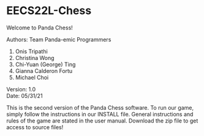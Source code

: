 # EECS22L-Chess
Welcome to Panda Chess!    

Authors: Team Panda-emic Programmers  
1. Onis Tripathi 
2. Christina Wong 
3. Chi-Yuan (George) Ting
4. Gianna Calderon Fortu 
5. Michael Choi 

Version: 1.0   
Date: 05/31/21 

This is the second version of the Panda Chess software. 
To run our game, simply follow the instructions in our INSTALL file. 
General instructions and rules of the game are stated in the user manual. 
Download the zip file to get access to source files!
